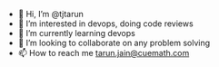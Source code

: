 - 👋 Hi, I’m @tjtarun
- 👀 I’m interested in devops, doing code reviews
- 🌱 I’m currently learning devops
- 💞️ I’m looking to collaborate on any problem solving
- 📫 How to reach me tarun.jain@cuemath.com

<!---
tjtarun/tjtarun is a ✨ special ✨ repository because its `README.md` (this file) appears on your GitHub profile.
You can click the Preview link to take a look at your changes.
--->
